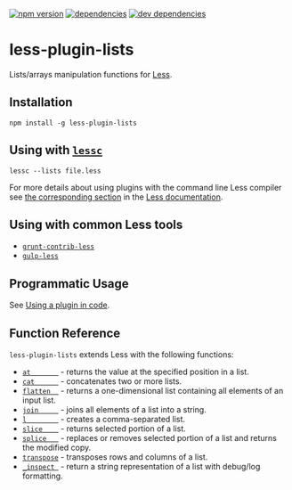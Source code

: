 [![npm version](https://badge.fury.io/js/less-plugin-lists.svg)](http://badge.fury.io/js/less-plugin-lists)
[![dependencies](https://david-dm.org/seven-phases-max/less-plugin-lists.svg)](https://david-dm.org/seven-phases-max/less-plugin-lists)
[![dev dependencies](https://david-dm.org/seven-phases-max/less-plugin-lists/dev-status.svg)](https://david-dm.org/seven-phases-max/less-plugin-lists#info=devDependencies)

# less-plugin-lists

Lists/arrays manipulation functions for [Less](http://lesscss.org).

## Installation

    npm install -g less-plugin-lists
    
## Using with [`lessc`](http://lesscss.org/usage/#command-line-usage)

    lessc --lists file.less
    
For more details about using plugins with the command line Less compiler see 
[the corresponding section](http://lesscss.org/usage/#plugins-how-do-i-use-a-plugin-command-line) 
in the [Less documentation](http://lesscss.org).

## Using with common Less tools

- [`grunt-contrib-less`](https://github.com/gruntjs/grunt-contrib-less#usage-examples)
- [`gulp-less`](https://github.com/plus3network/gulp-less#using-plugins)

## Programmatic Usage

See [Using a plugin in code](http://lesscss.org/usage/#plugins-using-a-plugin-in-code).

## Function Reference

`less-plugin-lists` extends Less with the following functions:
- [`at       `](docs/ref.md#at)        - returns the value at the specified position in a list.
- [`cat      `](docs/ref.md#cat)       - concatenates two or more lists.
- [`flatten  `](docs/ref.md#flatten)   - returns a one-dimensional list containing all elements of an input list.
- [`join     `](docs/ref.md#join)      - joins all elements of a list into a string.
- [`l        `](docs/ref.md#l)         - creates a comma-separated list.
- [`slice    `](docs/ref.md#slice)     - returns selected portion of a list.
- [`splice   `](docs/ref.md#splice)    - replaces or removes selected portion of a list and returns the modified copy.
- [`transpose`](docs/ref.md#transpose) - transposes rows and columns of a list.
- [`_inspect `](docs/ref.md#_inspect)  - return a string representation of a list with debug/log formatting.
